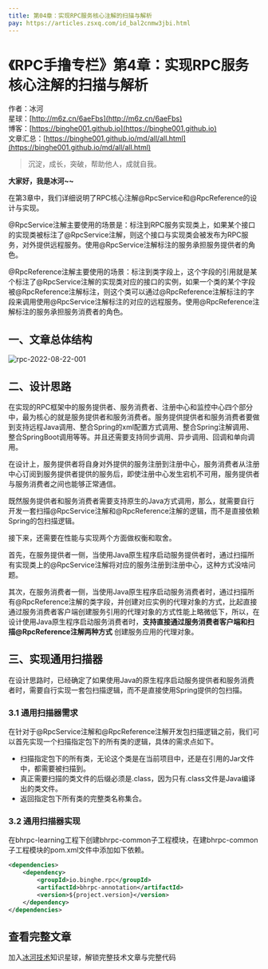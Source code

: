 ```yaml
---
title: 第04章：实现RPC服务核心注解的扫描与解析
pay: https://articles.zsxq.com/id_bal2cnmw3jbi.html
---
```


# 《RPC手撸专栏》第4章：实现RPC服务核心注解的扫描与解析

作者：冰河
<br/>星球：[http://m6z.cn/6aeFbs](http://m6z.cn/6aeFbs)
<br/>博客：[https://binghe001.github.io](https://binghe001.github.io)
<br/>文章汇总：[https://binghe001.github.io/md/all/all.html](https://binghe001.github.io/md/all/all.html)

> 沉淀，成长，突破，帮助他人，成就自我。

**大家好，我是冰河~~**

在第3章中，我们详细说明了RPC核心注解@RpcService和@RpcReference的设计与实现。

@RpcService注解主要使用的场景是：标注到RPC服务实现类上，如果某个接口的实现类被标注了@RpcService注解，则这个接口与实现类会被发布为RPC服务，对外提供远程服务。使用@RpcService注解标注的服务承担服务提供者的角色。

@RpcReference注解主要使用的场景：标注到类字段上，这个字段的引用就是某个标注了@RpcService注解的实现类对应的接口的实例，如果一个类的某个字段被@RpcReference注解标注，则这个类可以通过@RpcReference注解标注的字段来调用使用@RpcService注解标注的对应的远程服务。使用@RpcReference注解标注的服务承担服务消费者的角色。

## 一、文章总体结构

![rpc-2022-08-22-001](https://binghe001.github.io/assets/images/middleware/rpc/rpc-2022-08-22-001.png)

## 二、设计思路

在实现的RPC框架中的服务提供者、服务消费者、注册中心和监控中心四个部分中，最为核心的就是服务提供者和服务消费者。服务提供提供者和服务消费者要做到支持远程Java调用、整合Spring的xml配置方式调用、整合Spring注解调用、整合SpringBoot调用等等。并且还需要支持同步调用、异步调用、回调和单向调用。

在设计上，服务提供者将自身对外提供的服务注册到注册中心，服务消费者从注册中心订阅到服务提供者提供的服务后，即使注册中心发生宕机不可用，服务提供者与服务消费者之间也能够正常通信。

既然服务提供者和服务消费者需要支持原生的Java方式调用，那么，就需要自行开发一套扫描@RpcService注解和@RpcReference注解的逻辑，而不是直接依赖Spring的包扫描逻辑。

接下来，还需要在性能与实现两个方面做权衡和取舍。

首先，在服务提供者一侧，当使用Java原生程序启动服务提供者时，通过扫描所有实现类上的@RpcService注解将对应的服务注册到注册中心，这种方式没啥问题。

其次，在服务消费者一侧，当使用Java原生程序启动服务消费者时，通过扫描所有@RpcReference注解的类字段，并创建对应实例的代理对象的方式，比起直接通过服务消费者客户端创建服务引用的代理对象的方式性能上略微低下，所以，在设计使用Java原生程序启动服务消费者时，**支持直接通过服务消费者客户端和扫描@RpcReference注解两种方式** 创建服务应用的代理对象。

## 三、实现通用扫描器

在设计思路时，已经确定了如果使用Java的原生程序启动服务提供者和服务消费者时，需要自行实现一套包扫描逻辑，而不是直接使用Spring提供的包扫描。

### 3.1  通用扫描器需求

在针对于@RpcService注解和@RpcReference注解开发包扫描逻辑之前，我们可以首先实现一个扫描指定包下的所有类的逻辑，具体的需求点如下。

* 扫描指定包下的所有类，无论这个类是在当前项目中，还是在引用的Jar文件中，都需要被扫描到。
* 真正需要扫描的类文件的后缀必须是.class，因为只有.class文件是Java编译出的类文件。
* 返回指定包下所有类的完整类名称集合。

### 3.2  通用扫描器实现

在bhrpc-learning工程下创建bhrpc-common子工程模块，在建bhrpc-common子工程模块的pom.xml文件中添加如下依赖。

```xml
<dependencies>
	<dependency>
		<groupId>io.binghe.rpc</groupId>
		<artifactId>bhrpc-annotation</artifactId>
		<version>${project.version}</version>
	</dependency>
</dependencies>
```

## 查看完整文章

加入[冰河技术](http://m6z.cn/6aeFbs)知识星球，解锁完整技术文章与完整代码